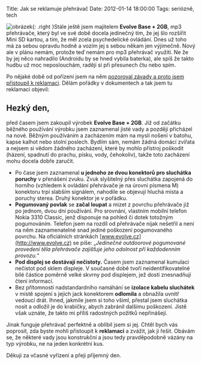 Title: Jak se reklamuje přehrávač
Date: 2012-01-14 18:00:00
Tags: seriózně, tech

![obrázek](|filename|/images/94.jpg){: .right }Stále ještě jsem majitelem **Evolve Base + 2GB**, mp3 přehrávače, který byl ve své době docela jedinečný tím, že jej šlo rozšířit Mini SD kartou, a tím, že měl zcela psychedelické ovládání. Dnes už toho má za sebou opravdu hodně a vozím jej s sebou někam jen výjimečně. Nový ale v plánu nemám, protože teď nemám pro mp3 přehrávač využití. Ne že by jej něco nahradilo (Androidu by se hned vybila baterka), ale spíš že takto hudbu už moc neposlouchám, raději si při přesunech čtu nebo spím.

Po nějaké době od pořízení jsem na něm [pozoroval závady a proto jsem přistoupil k reklamaci](|filename|2008-10-24_evolve.md). Dělám pořádky v dokumentech a tak jsem tu reklamaci objevil:

## Hezký den,

před časem jsem zakoupil výrobek **Evolve Base + 2GB**. Již od začátku běžného používání výrobku jsem zaznamenal jisté vady a později přicházel na nové. Běžným používáním a zacházením mám na mysli nošení v batohu, kapse kalhot nebo stolní poslech. Bydlím sám, nemám žádná domácí zvířata a nejsem si vědom žádného zacházení, které by mohlo přístroj poškodit (házení, spadnutí do prachu, písku, vody, čehokoliv), takže toto zacházení mohu docela dobře zaručit.

-   Po čase jsem zaznamenal **u jednoho ze dvou konektorů pro sluchátka poruchy** v přenášení zvuku. Zvuk slyšitelný přes sluchátka zapojená do horního (vzhledem k ovládání přehrávače je na úrovni písmena M) konektoru trpí slabším signálem, nahodile se objevují hluchá místa a poruchy sterea. Druhý konektor je v pořádku.
-   **Pogumovaný povlak** se **začal loupat** a mizet z povrchu přehrávače již po jednom, dvou dní používání. Pro srovnání, vlastním mobilní telefon Nokia 3310 Classic, jenž disponuje na pohled či dotek totožným pogumováním. Telefon jsem na rozdíl od přehrávače nijak nešetřil a není na něm zaznamenatelné snad jediné poškození pogumovaného povrchu. Na oficiálních stránkách [www.evolve.cz](http://www.evolve.cz) se píše: „*Jedinečné outdoorové pogumované provedení těla přehrávače zajišťuje jeho odolnost při každodenním provozu.*“
-   **Pod displej se dostávají nečistoty.** Časem jsem zaznamenal kumulaci nečistot pod sklem displeje. V současné době tvoří neidentifikovatelné bílé částice poměrně velké skvrny pod displejem, jež dosti znesnadňují čtení informací.
-   Bez přítomnosti nadstandardního namáhání se **izolace kabelu sluchátek** v místě spojení s jejich jack konektorem **odlomila** a obnažila uvnitř vedoucí drát. Ihned, jakmile jsem si toho všiml, přestal jsem sluchátka nosit a odložil je do krabičky, abych zabránil dalšímu poškození. Jistě však uznáte, že takto mi příliš radostných požitků nepřinášejí.

Jinak funguje přehrávač perfektně a oblíbil jsem si jej. Chtěl bych vás poprosit, zda byste mohli přistoupit k **reklamaci** a zvážit, jak ji řešit. Obávám se, že některé vady jsou konstrukční a jsou tedy pravděpodobně vázány na typ výrobku, ne na jeden konkrétní kus.

Děkuji za včasné vyřízení a přeji příjemný den.